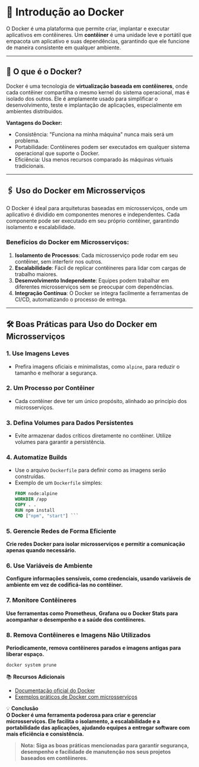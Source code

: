 # 🐳 Introdução ao Docker

O Docker é uma plataforma que permite criar, implantar e executar aplicativos em contêineres. Um **contêiner** é uma unidade leve e portátil que empacota um aplicativo e suas dependências, garantindo que ele funcione de maneira consistente em qualquer ambiente.

---

## 🚀 O que é o Docker?

Docker é uma tecnologia de **virtualização baseada em contêineres**, onde cada contêiner compartilha o mesmo kernel do sistema operacional, mas é isolado dos outros. Ele é amplamente usado para simplificar o desenvolvimento, teste e implantação de aplicações, especialmente em ambientes distribuídos.

**Vantagens do Docker:**
- Consistência: "Funciona na minha máquina" nunca mais será um problema.
- Portabilidade: Contêineres podem ser executados em qualquer sistema operacional que suporte o Docker.
- Eficiência: Usa menos recursos comparado às máquinas virtuais tradicionais.

---

## 🖇️ Uso do Docker em Microsserviços

O Docker é ideal para arquiteturas baseadas em microsserviços, onde um aplicativo é dividido em componentes menores e independentes. Cada componente pode ser executado em seu próprio contêiner, garantindo isolamento e escalabilidade.

### Benefícios do Docker em Microsserviços:
1. **Isolamento de Processos**: Cada microsserviço pode rodar em seu contêiner, sem interferir nos outros.
2. **Escalabilidade**: Fácil de replicar contêineres para lidar com cargas de trabalho maiores.
3. **Desenvolvimento Independente**: Equipes podem trabalhar em diferentes microsserviços sem se preocupar com dependências.
4. **Integração Contínua**: O Docker se integra facilmente a ferramentas de CI/CD, automatizando o processo de entrega.

---

## 🛠️ Boas Práticas para Uso do Docker em Microsserviços

### 1. **Use Imagens Leves**
- Prefira imagens oficiais e minimalistas, como `alpine`, para reduzir o tamanho e melhorar a segurança.

### 2. **Um Processo por Contêiner**
- Cada contêiner deve ter um único propósito, alinhado ao princípio dos microsserviços.

### 3. **Defina Volumes para Dados Persistentes**
- Evite armazenar dados críticos diretamente no contêiner. Utilize volumes para garantir a persistência.

### 4. **Automatize Builds**
- Use o arquivo `Dockerfile` para definir como as imagens serão construídas.
- Exemplo de um `Dockerfile` simples:  
  ```dockerfile
  FROM node:alpine
  WORKDIR /app
  COPY . .
  RUN npm install
  CMD ["npm", "start"] ```
  
 ### **5.** **Gerencie Redes de Forma Eficiente**
**Crie redes Docker para isolar microsserviços e permitir a comunicação apenas quando necessário.**

### **6.** **Use Variáveis de Ambiente**
**Configure informações sensíveis, como credenciais, usando variáveis de ambiente em vez de codificá-las no contêiner.**

### **7.** **Monitore Contêineres**
**Use ferramentas como** **Prometheus**, **Grafana** **ou o** **Docker Stats** **para acompanhar o desempenho e a saúde dos contêineres.**

### **8.** **Remova Contêineres e Imagens Não Utilizados**
**Periodicamente, remova contêineres parados e imagens antigas para liberar espaço.**  
```bash
docker system prune
```
📚 **Recursos Adicionais**
- [Documentação oficial do Docker](https://docs.docker.com)
- [Exemplos práticos de Docker com microsserviços](https://github.com/dockersamples)

💡 **Conclusão**  
**O Docker é uma ferramenta poderosa para criar e gerenciar microsserviços. Ele facilita o isolamento, a escalabilidade e a portabilidade das aplicações, ajudando equipes a entregar software com mais eficiência e consistência.**

> **Nota:** **Siga as boas práticas mencionadas para garantir segurança, desempenho e facilidade de manutenção nos seus projetos baseados em contêineres.**



